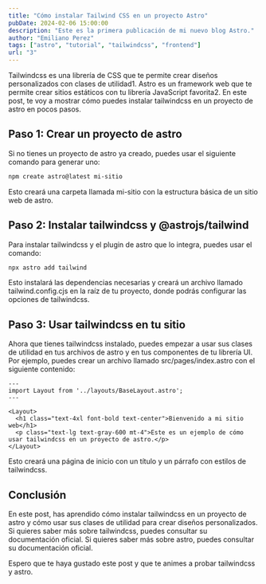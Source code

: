 ```yaml
---
title: "Cómo instalar Tailwind CSS en un proyecto Astro"
pubDate: 2024-02-06 15:00:00
description: "Este es la primera publicación de mi nuevo blog Astro."
author: "Emiliano Perez"
tags: ["astro", "tutorial", "tailwindcss", "frontend"]
url: "3"
---
```


Tailwindcss es una librería de CSS que te permite crear diseños personalizados con clases de utilidad1. Astro es un framework web que te permite crear sitios estáticos con tu librería JavaScript favorita2. En este post, te voy a mostrar cómo puedes instalar tailwindcss en un proyecto de astro en pocos pasos.

## Paso 1: Crear un proyecto de astro

Si no tienes un proyecto de astro ya creado, puedes usar el siguiente comando para generar uno:

```bash
npm create astro@latest mi-sitio
```

Esto creará una carpeta llamada mi-sitio con la estructura básica de un sitio web de astro.

## Paso 2: Instalar tailwindcss y @astrojs/tailwind

Para instalar tailwindcss y el plugin de astro que lo integra, puedes usar el comando:

```bash
npx astro add tailwind
```

Esto instalará las dependencias necesarias y creará un archivo llamado tailwind.config.cjs en la raíz de tu proyecto, donde podrás configurar las opciones de tailwindcss.

## Paso 3: Usar tailwindcss en tu sitio

Ahora que tienes tailwindcss instalado, puedes empezar a usar sus clases de utilidad en tus archivos de astro y en tus componentes de tu librería UI. Por ejemplo, puedes crear un archivo llamado src/pages/index.astro con el siguiente contenido:

```astro
---
import Layout from '../layouts/BaseLayout.astro';
---

<Layout>
  <h1 class="text-4xl font-bold text-center">Bienvenido a mi sitio web</h1>
  <p class="text-lg text-gray-600 mt-4">Este es un ejemplo de cómo usar tailwindcss en un proyecto de astro.</p>
</Layout>
```

Esto creará una página de inicio con un título y un párrafo con estilos de tailwindcss.

## Conclusión

En este post, has aprendido cómo instalar tailwindcss en un proyecto de astro y cómo usar sus clases de utilidad para crear diseños personalizados. Si quieres saber más sobre tailwindcss, puedes consultar su documentación oficial. Si quieres saber más sobre astro, puedes consultar su documentación oficial.

Espero que te haya gustado este post y que te animes a probar tailwindcss y astro.
